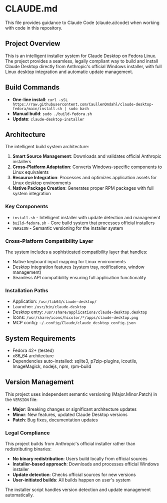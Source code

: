 # CLAUDE.md

This file provides guidance to Claude Code (claude.ai/code) when working with code in this repository.

## Project Overview

This is an intelligent installer system for Claude Desktop on Fedora Linux. The project provides a seamless, legally compliant way to build and install Claude Desktop directly from Anthropic's official Windows installer, with full Linux desktop integration and automatic update management.

## Build Commands

- **One-line install**: `curl -sSL https://raw.githubusercontent.com/CaullenOmdahl/claude-desktop-fedora/main/install.sh | sudo bash`
- **Manual build**: `sudo ./build-fedora.sh`
- **Update**: `claude-desktop-installer`

## Architecture

The intelligent build system architecture:

1. **Smart Source Management**: Downloads and validates official Anthropic installers
2. **Cross-Platform Adaptation**: Converts Windows-specific components to Linux equivalents
3. **Resource Integration**: Processes and optimizes application assets for Linux desktop environments
4. **Native Package Creation**: Generates proper RPM packages with full system integration

### Key Components

- `install.sh` - Intelligent installer with update detection and management
- `build-fedora.sh` - Core build system that processes official installers
- `VERSION` - Semantic versioning for the installer system

### Cross-Platform Compatibility Layer

The system includes a sophisticated compatibility layer that handles:
- Native keyboard input mapping for Linux environments
- Desktop integration features (system tray, notifications, window management)
- Seamless API compatibility ensuring full application functionality

### Installation Paths

- Application: `/usr/lib64/claude-desktop/`
- Launcher: `/usr/bin/claude-desktop`
- Desktop entry: `/usr/share/applications/claude-desktop.desktop`
- Icons: `/usr/share/icons/hicolor/*/apps/claude-desktop.png`
- MCP config: `~/.config/Claude/claude_desktop_config.json`

## System Requirements

- Fedora 42+ (tested)
- x86_64 architecture
- Dependencies auto-installed: sqlite3, p7zip-plugins, icoutils, ImageMagick, nodejs, npm, rpm-build

## Version Management

This project uses independent semantic versioning (Major.Minor.Patch) in the `VERSION` file:

- **Major**: Breaking changes or significant architecture updates  
- **Minor**: New features, updated Claude Desktop versions
- **Patch**: Bug fixes, documentation updates

### Legal Compliance

This project builds from Anthropic's official installer rather than redistributing binaries:

- **No binary redistribution**: Users build locally from official sources
- **Installer-based approach**: Downloads and processes official Windows installer
- **Update detection**: Checks official sources for new versions
- **User-initiated builds**: All builds happen on user's system

The installer script handles version detection and update management automatically.
